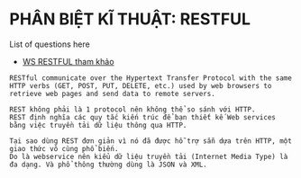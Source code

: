 # PHÂN BIỆT KĨ THUẬT: RESTFUL

List of questions here

* [WS RESTFUL tham khảo](http://www.ibm.com/developerworks/vn/library/ws-restful/652)
```
RESTful communicate over the Hypertext Transfer Protocol with the same HTTP verbs (GET, POST, PUT, DELETE, etc.) used by web browsers to retrieve web pages and send data to remote servers.

REST không phải là 1 protocol nên không thể so sánh với HTTP. 
REST định nghĩa các quy tắc kiến trúc để bạn thiết kế Web services bằng việc truyền tải dữ liệu thông qua HTTP.

Tại sao dùng REST đơn giản vì nó đã được hỗ trợ sẵn dựa trên HTTP, một giao thức vô cùng phổ biến.
Do là webservice nên kiểu dữ liệu truyền tải (Internet Media Type) là đa dạng. Và phổ thông thường dùng là JSON và XML.
```